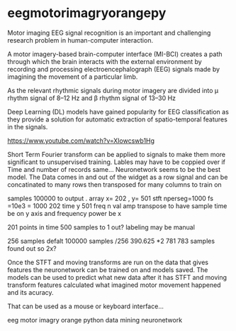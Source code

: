 # eegmotorimagryorangepy

Motor imaging EEG signal recognition is an important and challenging research problem in human-computer interaction. 

A motor imagery-based brain-computer interface (MI-BCI) creates a path through which the brain interacts with the external environment by recording and processing electroencephalograph (EEG) signals made by imagining the movement of a particular limb.

As the relevant rhythmic signals during motor imagery are divided into μ rhythm signal of 8–12 Hz and β rhythm signal of 13–30 Hz 

Deep Learning (DL) models have gained popularity for EEG classification as they provide a solution for automatic extraction of spatio-temporal features in the signals. 

https://www.youtube.com/watch?v=XIowcswb1Hg

Short Term Fourier transform can be applied to signals to make them more significant to unsupervised training.
Lables may have to be coppied over if Time and number of records same... 
Neuronetwork seems to be the best model.
The Data comes in and out of the widget as a row signal and can be concatinated to many rows then transposed for many columns to train on

samples 100000 to output . array x= 202 , y= 501  stft nperseg=1000 fs =10e3 = 1000 202 time  y 501 freq n val amp
transpose to have sample time be on y axis and frequency power be x 

201 points in time 500 samples to 1 out? labeling may be manual

256 samples defalt 100000 samples /256 390.625 *2 781   783 samples found out so 2x? 

Once the STFT and moving transforms are run on the data that gives features the neuronetwork can be trained on and models saved. The models can be used to predict what new data after it has STFT and moving transform features calculated what imagined motor movement happened and its acuracy. 

That can be used as a mouse or keyboard interface...

eeg motor imagry orange python data mining neuronetwork 
